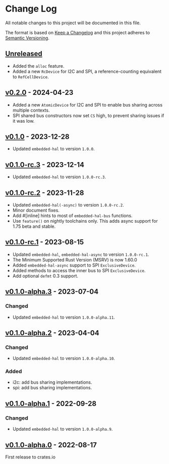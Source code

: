 # Change Log

All notable changes to this project will be documented in this file.

The format is based on [Keep a Changelog](http://keepachangelog.com/)
and this project adheres to [Semantic Versioning](http://semver.org/).

## [Unreleased]

- Added the `alloc` feature.
- Added a new `RcDevice` for I2C and SPI, a reference-counting equivalent to `RefCellDevice`.

## [v0.2.0] - 2024-04-23

- Added a new `AtomicDevice` for I2C and SPI to enable bus sharing across multiple contexts.
- SPI shared bus constructors now set `CS` high, to prevent sharing issues if it was low.

## [v0.1.0] - 2023-12-28

- Updated `embedded-hal` to version `1.0.0`.

## [v0.1.0-rc.3] - 2023-12-14

- Updated `embedded-hal` to version `1.0.0-rc.3`.

## [v0.1.0-rc.2] - 2023-11-28

- Updated `embedded-hal(-async)` to version `1.0.0-rc.2`.
- Minor document fixes.
- Add #[inline] hints to most of `embedded-hal-bus` functions.
- Use `feature()` on nightly toolchains only. This adds async support for 1.75 beta and stable.

## [v0.1.0-rc.1] - 2023-08-15

- Updated `embedded-hal`, `embedded-hal-async` to version `1.0.0-rc.1`.
- The Minimum Supported Rust Version (MSRV) is now 1.60.0
- Added `embedded-hal-async` support to SPI `ExclusiveDevice`.
- Added methods to access the inner bus to SPI `ExclusiveDevice`.
- Add optional `defmt` 0.3 support.

## [v0.1.0-alpha.3] - 2023-07-04

### Changed
- Updated `embedded-hal` to version `1.0.0-alpha.11`.


## [v0.1.0-alpha.2] - 2023-04-04

### Changed
- Updated `embedded-hal` to version `1.0.0-alpha.10`.

### Added
- i2c: add bus sharing implementations.
- spi: add bus sharing implementations.

## [v0.1.0-alpha.1] - 2022-09-28

### Changed
- Updated `embedded-hal` to version `1.0.0-alpha.9`.

## [v0.1.0-alpha.0] - 2022-08-17

First release to crates.io

[Unreleased]: https://github.com/rust-embedded/embedded-hal/compare/embedded-hal-bus-v0.2.0...HEAD
[v0.2.0]: https://github.com/rust-embedded/embedded-hal/compare/embedded-hal-bus-v0.1.0...embedded-hal-bus-v0.2.0
[v0.1.0]: https://github.com/rust-embedded/embedded-hal/compare/embedded-hal-bus-v0.1.0-rc.3...embedded-hal-bus-v0.1.0
[v0.1.0-rc.3]: https://github.com/rust-embedded/embedded-hal/compare/embedded-hal-bus-v0.1.0-rc.2...embedded-hal-bus-v0.1.0-rc.3
[v0.1.0-rc.2]: https://github.com/rust-embedded/embedded-hal/compare/embedded-hal-bus-v0.1.0-rc.1...embedded-hal-bus-v0.1.0-rc.2
[v0.1.0-rc.1]: https://github.com/rust-embedded/embedded-hal/compare/embedded-hal-bus-v0.1.0-alpha.3...embedded-hal-bus-v0.1.0-rc.1
[v0.1.0-alpha.3]: https://github.com/rust-embedded/embedded-hal/compare/embedded-hal-bus-v0.1.0-alpha.2...embedded-hal-bus-v0.1.0-alpha.3
[v0.1.0-alpha.2]: https://github.com/rust-embedded/embedded-hal/compare/embedded-hal-bus-v0.1.0-alpha.1...embedded-hal-bus-v0.1.0-alpha.2
[v0.1.0-alpha.1]: https://github.com/rust-embedded/embedded-hal/compare/embedded-hal-bus-v0.1.0-alpha.0...embedded-hal-bus-v0.1.0-alpha.1
[v0.1.0-alpha.0]: https://github.com/rust-embedded/embedded-hal/tree/embedded-hal-bus-v0.1.0-alpha.0
